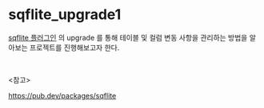# sqflite_upgrade1

[sqflite 플러그인](https://pub.dev/packages/sqflite) 의 upgrade 를 통해 테이블 및 컬럼 변동 사항을 관리하는 방법을 알아보는 프로젝트를 진행해보고자 한다.



<br>

<참고>

https://pub.dev/packages/sqflite

